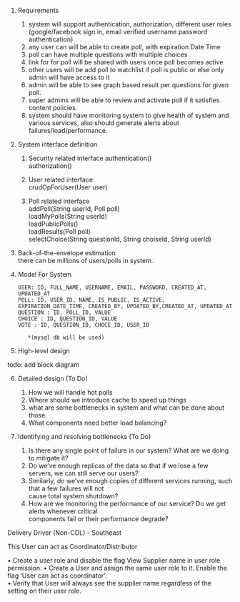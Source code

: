 1. Requirements
	1. system will support authentication, authorization, different user roles     (google/facebook sign in, email verified username password authentication)  
	2. any user can will be able to create poll, with expiration Date Time  
	3. poll can have multiple questions with multiple choices  
	4. link for for poll will be shared with users once poll becomes active  
	5. other users will be add poll to watchlist if poll is public or else only admin will have access to it  
	6. admin will be able to see  graph based result per questions for given poll.  
	7. super admins will be able to review and activate poll if it satisfies content policies.  
	8. system should have monitoring system to give health of system and various services, also should  generate alerts about failures/load/performance.  
	
2. System interface definition  
	1. Security related interface 
		 authentication()  
         authorization()  
	         
	2. User related interface  
		crudOpForUser(User user)  
	 
	3. Poll related interface  
		  addPoll(String userId, Poll poll)  
		loadMyPolls(String userId)  
loadPublicPolls()  
loadResults(Poll poll)  
selectChoice(String questionId, String choiseId, String userId)  
  
  
  3. Back-of-the-envelope estimation  
there can be millions of users/polls in system.  

 4.  Model  For System
 
        `USER: ID, FULL_NAME, USERNAME, EMAIL, PASSWORD, CREATED_AT, 		UPDATED_AT `  
        `POLL: ID, USER_ID, NAME, IS_PUBLIC, IS_ACTIVE, EXPIRATION_DATE_TIME, CREATED_BY, UPDATED_BY,CREATED_AT, UPDATED_AT`  
        `QUESTION : ID, POLL_ID, VALUE`  
        `CHOICE : ID, QUESTION_ID, VALUE`  
        `VOTE : ID, QUESTION_ID, CHOCE_ID, USER_ID`
 
            *(mysql db will be used)
  
  
  
 5. High-level design  
 
todo: add block diagram

  6. Detailed design   (To Do)
		1. How we will handle hot polls  
		2. Where should we introduce cache to speed up things  
		3. what are some bottlenecks in system and what can be done about those.  
		4. What components need better load balancing?  
  
7. Identifying and resolving bottlenecks  (To Do)
	1. Is there any single point of failure in our system? What are we doing to mitigate it?  
	2. Do we’ve enough replicas of the data so that if we lose a few servers, we can still serve our users?  
	3. Similarly, do we’ve enough copies of different services running, such that a few failures will not  
cause total system shutdown?  
	4. How are we monitoring the performance of our service? Do we get alerts whenever critical  
components fail or their performance degrade?  
  
Delivery Driver (Non-CDL) - Southeast

This User can act as Coordinator/Distributor	

•	Create a user role and disable the flag View Supplier name in user role permission. 
•	Create a User and assign the same user role to it. Enable the flag ‘User can act as coordinator’.  
•	Verify that User will always see the supplier name regardless of the setting on their user role.

